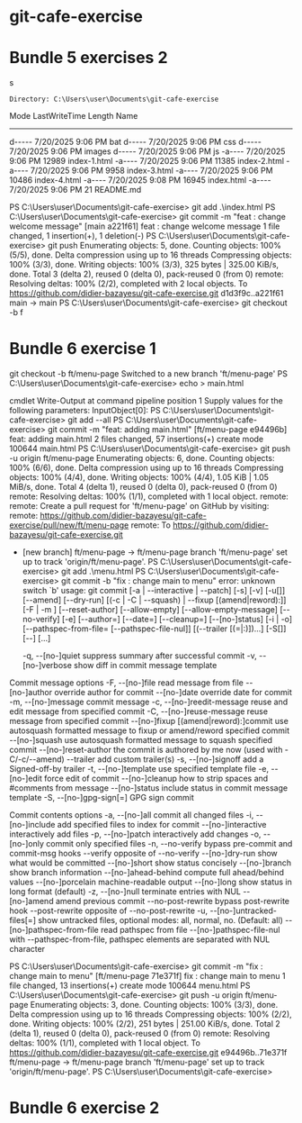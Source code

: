 # git-cafe-exercise


# Bundle 5 exercises 2

s


    Directory: C:\Users\user\Documents\git-cafe-exercise


Mode                 LastWriteTime         Length Name
----                 -------------         ------ ----
d-----         7/20/2025   9:06 PM                bat
d-----         7/20/2025   9:06 PM                css
d-----         7/20/2025   9:06 PM                images
d-----         7/20/2025   9:06 PM                js
-a----         7/20/2025   9:06 PM          12989 index-1.html
-a----         7/20/2025   9:06 PM          11385 index-2.html
-a----         7/20/2025   9:06 PM           9958 index-3.html
-a----         7/20/2025   9:06 PM          10486 index-4.html
-a----         7/20/2025   9:08 PM          16945 index.html
-a----         7/20/2025   9:06 PM             21 README.md


PS C:\Users\user\Documents\git-cafe-exercise> git add .\index.html
PS C:\Users\user\Documents\git-cafe-exercise> git commit -m "feat : change welcome message"
[main a221f61] feat : change welcome message
 1 file changed, 1 insertion(+), 1 deletion(-)
PS C:\Users\user\Documents\git-cafe-exercise> git push 
Enumerating objects: 5, done.
Counting objects: 100% (5/5), done.
Delta compression using up to 16 threads
Compressing objects: 100% (3/3), done.
Writing objects: 100% (3/3), 325 bytes | 325.00 KiB/s, done.
Total 3 (delta 2), reused 0 (delta 0), pack-reused 0 (from 0)
remote: Resolving deltas: 100% (2/2), completed with 2 local objects.
To https://github.com/didier-bazayesu/git-cafe-exercise.git
   d1d3f9c..a221f61  main -> main
PS C:\Users\user\Documents\git-cafe-exercise> git checkout -b f 


# Bundle 6 exercise 1
git checkout -b ft/menu-page
Switched to a new branch 'ft/menu-page'
PS C:\Users\user\Documents\git-cafe-exercise> echo > main.html

cmdlet Write-Output at command pipeline position 1
Supply values for the following parameters:
InputObject[0]:
PS C:\Users\user\Documents\git-cafe-exercise> git add --all
PS C:\Users\user\Documents\git-cafe-exercise> git commit -m "feat: adding main.html"
[ft/menu-page e94496b] feat: adding main.html
 2 files changed, 57 insertions(+)
 create mode 100644 main.html
PS C:\Users\user\Documents\git-cafe-exercise> git push -u origin ft/menu-page
Enumerating objects: 6, done.
Counting objects: 100% (6/6), done.
Delta compression using up to 16 threads
Compressing objects: 100% (4/4), done.
Writing objects: 100% (4/4), 1.05 KiB | 1.05 MiB/s, done.
Total 4 (delta 1), reused 0 (delta 0), pack-reused 0 (from 0)
remote: Resolving deltas: 100% (1/1), completed with 1 local object.
remote:
remote: Create a pull request for 'ft/menu-page' on GitHub by visiting:
remote:      https://github.com/didier-bazayesu/git-cafe-exercise/pull/new/ft/menu-page
remote:
To https://github.com/didier-bazayesu/git-cafe-exercise.git
 * [new branch]      ft/menu-page -> ft/menu-page
branch 'ft/menu-page' set up to track 'origin/ft/menu-page'.
PS C:\Users\user\Documents\git-cafe-exercise> git add .\menu.html
PS C:\Users\user\Documents\git-cafe-exercise> git commit -b "fix : change main to menu"
error: unknown switch `b'
usage: git commit [-a | --interactive | --patch] [-s] [-v] [-u[<mode>]] [--amend]
                  [--dry-run] [(-c | -C | --squash) <commit> | --fixup [(amend|reword):]<commit>]
                  [-F <file> | -m <msg>] [--reset-author] [--allow-empty]
                  [--allow-empty-message] [--no-verify] [-e] [--author=<author>]
                  [--date=<date>] [--cleanup=<mode>] [--[no-]status]
                  [-i | -o] [--pathspec-from-file=<file> [--pathspec-file-nul]]
                  [(--trailer <token>[(=|:)<value>])...] [-S[<keyid>]]
                  [--] [<pathspec>...]

    -q, --[no-]quiet      suppress summary after successful commit
    -v, --[no-]verbose    show diff in commit message template

Commit message options
    -F, --[no-]file <file>
                          read message from file
    --[no-]author <author>
                          override author for commit
    --[no-]date <date>    override date for commit
    -m, --[no-]message <message>
                          commit message
    -c, --[no-]reedit-message <commit>
                          reuse and edit message from specified commit
    -C, --[no-]reuse-message <commit>
                          reuse message from specified commit
    --[no-]fixup [(amend|reword):]commit
                          use autosquash formatted message to fixup or amend/reword specified commit
    --[no-]squash <commit>
                          use autosquash formatted message to squash specified commit
    --[no-]reset-author   the commit is authored by me now (used with -C/-c/--amend)
    --trailer <trailer>   add custom trailer(s)
    -s, --[no-]signoff    add a Signed-off-by trailer
    -t, --[no-]template <file>
                          use specified template file
    -e, --[no-]edit       force edit of commit
    --[no-]cleanup <mode> how to strip spaces and #comments from message
    --[no-]status         include status in commit message template
    -S, --[no-]gpg-sign[=<key-id>]
                          GPG sign commit

Commit contents options
    -a, --[no-]all        commit all changed files
    -i, --[no-]include    add specified files to index for commit
    --[no-]interactive    interactively add files
    -p, --[no-]patch      interactively add changes
    -o, --[no-]only       commit only specified files
    -n, --no-verify       bypass pre-commit and commit-msg hooks
    --verify              opposite of --no-verify
    --[no-]dry-run        show what would be committed
    --[no-]short          show status concisely
    --[no-]branch         show branch information
    --[no-]ahead-behind   compute full ahead/behind values
    --[no-]porcelain      machine-readable output
    --[no-]long           show status in long format (default)
    -z, --[no-]null       terminate entries with NUL
    --[no-]amend          amend previous commit
    --no-post-rewrite     bypass post-rewrite hook
    --post-rewrite        opposite of --no-post-rewrite
    -u, --[no-]untracked-files[=<mode>]
                          show untracked files, optional modes: all, normal, no. (Default: all)
    --[no-]pathspec-from-file <file>
                          read pathspec from file
    --[no-]pathspec-file-nul
                          with --pathspec-from-file, pathspec elements are separated with NUL character

PS C:\Users\user\Documents\git-cafe-exercise> git commit -m "fix : change main to menu"
[ft/menu-page 71e371f] fix : change main to menu
 1 file changed, 13 insertions(+)
 create mode 100644 menu.html
PS C:\Users\user\Documents\git-cafe-exercise> git push -u origin ft/menu-page
Enumerating objects: 3, done.
Counting objects: 100% (3/3), done.
Delta compression using up to 16 threads
Compressing objects: 100% (2/2), done.
Writing objects: 100% (2/2), 251 bytes | 251.00 KiB/s, done.
Total 2 (delta 1), reused 0 (delta 0), pack-reused 0 (from 0)
remote: Resolving deltas: 100% (1/1), completed with 1 local object.
To https://github.com/didier-bazayesu/git-cafe-exercise.git
   e94496b..71e371f  ft/menu-page -> ft/menu-page
branch 'ft/menu-page' set up to track 'origin/ft/menu-page'.
PS C:\Users\user\Documents\git-cafe-exercise> 


  # Bundle 6 exercise 2

  

